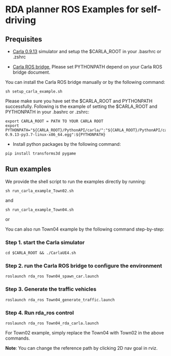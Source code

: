 # RDA planner ROS Examples for self-driving


## Prequisites

- [Carla 0.9.13](https://github.com/carla-simulator/carla/releases) simulator and setup the $CARLA_ROOT in your .basrhrc or .zshrc

- [Carla ROS bridge](https://github.com/carla-simulator/ros-bridge), Please set PYTHONPATH depend on your Carla ROS bridge document.


You can install the Carla ROS bridge manually or by the following command:

```
sh setup_carla_example.sh
```

Please make sure you have set the $CARLA_ROOT and PYTHONPATH successfully. Following is the example of setting the $CARLA_ROOT and PYTHONPATH in your .bashrc or .zshrc:

``` 
export CARLA_ROOT = PATH TO YOUR CARLA ROOT
export PYTHONPATH="${CARLA_ROOT}/PythonAPI/carla/":"${CARLA_ROOT}/PythonAPI/carla/dist/carla-0.9.13-py3.7-linux-x86_64.egg":${PYTHONPATH}
```

- Install python packages by the following command:

```
pip install transforms3d pygame
```

## Run examples

We provide the shell script to run the examples directly by running:

```
sh run_carla_example_Town02.sh
```

and 

```
sh run_carla_example_Town04.sh
```

or 

You can also run Town04 example by the following command step-by-step:

### Step 1. start the Carla simulator

```
cd $CARLA_ROOT && ./CarlaUE4.sh
```

### Step 2. run the Carla ROS bridge to configure the environment

```
roslaunch rda_ros Town04_spawn_car.launch
```

### Step 3. Generate the traffic vehicles

```
roslaunch rda_ros Town04_generate_traffic.launch
```

### Step 4. Run rda_ros control

```
roslaunch rda_ros Town04_rda_carla.launch
```

For Town02 example, simply replace the Town04 with Town02 in the above commands.

**Note**: You can change the reference path by clicking 2D nav goal in rviz.  








